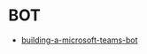 # BOT

- [building-a-microsoft-teams-bot](https://www.delucagiuliano.com/building-a-microsoft-teams-bot/#.Wq9HWqjwZBA)
